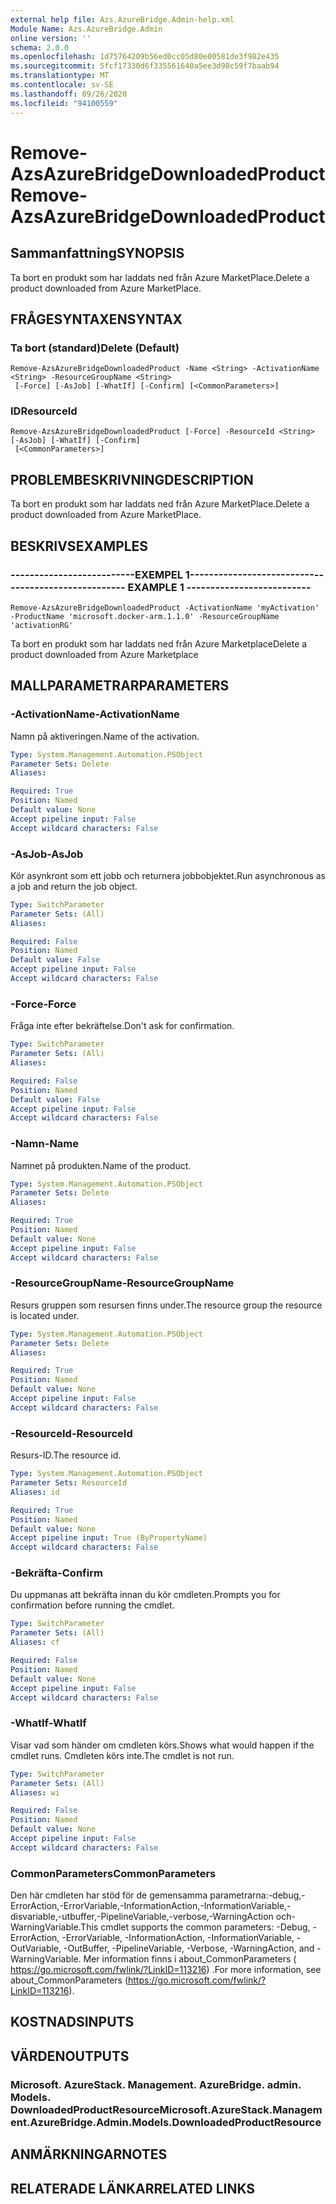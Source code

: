 ```yaml
---
external help file: Azs.AzureBridge.Admin-help.xml
Module Name: Azs.AzureBridge.Admin
online version: ''
schema: 2.0.0
ms.openlocfilehash: 1d75764209b56ed0cc05d80e00581de3f982e435
ms.sourcegitcommit: 5fcf17330d6f335561640a5ee3d98c59f7baab94
ms.translationtype: MT
ms.contentlocale: sv-SE
ms.lasthandoff: 09/26/2020
ms.locfileid: "94100559"
---
```

# <span data-ttu-id="4f2c8-101">Remove-AzsAzureBridgeDownloadedProduct</span><span class="sxs-lookup"><span data-stu-id="4f2c8-101">Remove-AzsAzureBridgeDownloadedProduct</span></span>

## <span data-ttu-id="4f2c8-102">Sammanfattning</span><span class="sxs-lookup"><span data-stu-id="4f2c8-102">SYNOPSIS</span></span>
<span data-ttu-id="4f2c8-103">Ta bort en produkt som har laddats ned från Azure MarketPlace.</span><span class="sxs-lookup"><span data-stu-id="4f2c8-103">Delete a product downloaded from Azure MarketPlace.</span></span>

## <span data-ttu-id="4f2c8-104">FRÅGESYNTAXEN</span><span class="sxs-lookup"><span data-stu-id="4f2c8-104">SYNTAX</span></span>

### <span data-ttu-id="4f2c8-105">Ta bort (standard)</span><span class="sxs-lookup"><span data-stu-id="4f2c8-105">Delete (Default)</span></span>
```
Remove-AzsAzureBridgeDownloadedProduct -Name <String> -ActivationName <String> -ResourceGroupName <String>
 [-Force] [-AsJob] [-WhatIf] [-Confirm] [<CommonParameters>]
```

### <span data-ttu-id="4f2c8-106">ID</span><span class="sxs-lookup"><span data-stu-id="4f2c8-106">ResourceId</span></span>
```
Remove-AzsAzureBridgeDownloadedProduct [-Force] -ResourceId <String> [-AsJob] [-WhatIf] [-Confirm]
 [<CommonParameters>]
```

## <span data-ttu-id="4f2c8-107">PROBLEMBESKRIVNING</span><span class="sxs-lookup"><span data-stu-id="4f2c8-107">DESCRIPTION</span></span>
<span data-ttu-id="4f2c8-108">Ta bort en produkt som har laddats ned från Azure MarketPlace.</span><span class="sxs-lookup"><span data-stu-id="4f2c8-108">Delete a product downloaded from Azure MarketPlace.</span></span>

## <span data-ttu-id="4f2c8-109">BESKRIVS</span><span class="sxs-lookup"><span data-stu-id="4f2c8-109">EXAMPLES</span></span>

### <span data-ttu-id="4f2c8-110">--------------------------EXEMPEL 1--------------------------</span><span class="sxs-lookup"><span data-stu-id="4f2c8-110">-------------------------- EXAMPLE 1 --------------------------</span></span>
```
Remove-AzsAzureBridgeDownloadedProduct -ActivationName 'myActivation' -ProductName 'microsoft.docker-arm.1.1.0' -ResourceGroupName 'activationRG'
```

<span data-ttu-id="4f2c8-111">Ta bort en produkt som har laddats ned från Azure Marketplace</span><span class="sxs-lookup"><span data-stu-id="4f2c8-111">Delete a product downloaded from Azure Marketplace</span></span>

## <span data-ttu-id="4f2c8-112">MALLPARAMETRAR</span><span class="sxs-lookup"><span data-stu-id="4f2c8-112">PARAMETERS</span></span>

### <span data-ttu-id="4f2c8-113">-ActivationName</span><span class="sxs-lookup"><span data-stu-id="4f2c8-113">-ActivationName</span></span>
<span data-ttu-id="4f2c8-114">Namn på aktiveringen.</span><span class="sxs-lookup"><span data-stu-id="4f2c8-114">Name of the activation.</span></span>

```yaml
Type: System.Management.Automation.PSObject
Parameter Sets: Delete
Aliases: 

Required: True
Position: Named
Default value: None
Accept pipeline input: False
Accept wildcard characters: False
```

### <span data-ttu-id="4f2c8-115">-AsJob</span><span class="sxs-lookup"><span data-stu-id="4f2c8-115">-AsJob</span></span>
<span data-ttu-id="4f2c8-116">Kör asynkront som ett jobb och returnera jobbobjektet.</span><span class="sxs-lookup"><span data-stu-id="4f2c8-116">Run asynchronous as a job and return the job object.</span></span>

```yaml
Type: SwitchParameter
Parameter Sets: (All)
Aliases: 

Required: False
Position: Named
Default value: False
Accept pipeline input: False
Accept wildcard characters: False
```

### <span data-ttu-id="4f2c8-117">-Force</span><span class="sxs-lookup"><span data-stu-id="4f2c8-117">-Force</span></span>
<span data-ttu-id="4f2c8-118">Fråga inte efter bekräftelse.</span><span class="sxs-lookup"><span data-stu-id="4f2c8-118">Don't ask for confirmation.</span></span>

```yaml
Type: SwitchParameter
Parameter Sets: (All)
Aliases: 

Required: False
Position: Named
Default value: False
Accept pipeline input: False
Accept wildcard characters: False
```

### <span data-ttu-id="4f2c8-119">-Namn</span><span class="sxs-lookup"><span data-stu-id="4f2c8-119">-Name</span></span>
<span data-ttu-id="4f2c8-120">Namnet på produkten.</span><span class="sxs-lookup"><span data-stu-id="4f2c8-120">Name of the product.</span></span>

```yaml
Type: System.Management.Automation.PSObject
Parameter Sets: Delete
Aliases: 

Required: True
Position: Named
Default value: None
Accept pipeline input: False
Accept wildcard characters: False
```

### <span data-ttu-id="4f2c8-121">-ResourceGroupName</span><span class="sxs-lookup"><span data-stu-id="4f2c8-121">-ResourceGroupName</span></span>
<span data-ttu-id="4f2c8-122">Resurs gruppen som resursen finns under.</span><span class="sxs-lookup"><span data-stu-id="4f2c8-122">The resource group the resource is located under.</span></span>

```yaml
Type: System.Management.Automation.PSObject
Parameter Sets: Delete
Aliases: 

Required: True
Position: Named
Default value: None
Accept pipeline input: False
Accept wildcard characters: False
```

### <span data-ttu-id="4f2c8-123">-ResourceId</span><span class="sxs-lookup"><span data-stu-id="4f2c8-123">-ResourceId</span></span>
<span data-ttu-id="4f2c8-124">Resurs-ID.</span><span class="sxs-lookup"><span data-stu-id="4f2c8-124">The resource id.</span></span>

```yaml
Type: System.Management.Automation.PSObject
Parameter Sets: ResourceId
Aliases: id

Required: True
Position: Named
Default value: None
Accept pipeline input: True (ByPropertyName)
Accept wildcard characters: False
```

### <span data-ttu-id="4f2c8-125">-Bekräfta</span><span class="sxs-lookup"><span data-stu-id="4f2c8-125">-Confirm</span></span>
<span data-ttu-id="4f2c8-126">Du uppmanas att bekräfta innan du kör cmdleten.</span><span class="sxs-lookup"><span data-stu-id="4f2c8-126">Prompts you for confirmation before running the cmdlet.</span></span>

```yaml
Type: SwitchParameter
Parameter Sets: (All)
Aliases: cf

Required: False
Position: Named
Default value: None
Accept pipeline input: False
Accept wildcard characters: False
```

### <span data-ttu-id="4f2c8-127">-WhatIf</span><span class="sxs-lookup"><span data-stu-id="4f2c8-127">-WhatIf</span></span>
<span data-ttu-id="4f2c8-128">Visar vad som händer om cmdleten körs.</span><span class="sxs-lookup"><span data-stu-id="4f2c8-128">Shows what would happen if the cmdlet runs.</span></span>
<span data-ttu-id="4f2c8-129">Cmdleten körs inte.</span><span class="sxs-lookup"><span data-stu-id="4f2c8-129">The cmdlet is not run.</span></span>

```yaml
Type: SwitchParameter
Parameter Sets: (All)
Aliases: wi

Required: False
Position: Named
Default value: None
Accept pipeline input: False
Accept wildcard characters: False
```

### <span data-ttu-id="4f2c8-130">CommonParameters</span><span class="sxs-lookup"><span data-stu-id="4f2c8-130">CommonParameters</span></span>
<span data-ttu-id="4f2c8-131">Den här cmdleten har stöd för de gemensamma parametrarna:-debug,-ErrorAction,-ErrorVariable,-InformationAction,-InformationVariable,-disvariable,-utbuffer,-PipelineVariable,-verbose,-WarningAction och-WarningVariable.</span><span class="sxs-lookup"><span data-stu-id="4f2c8-131">This cmdlet supports the common parameters: -Debug, -ErrorAction, -ErrorVariable, -InformationAction, -InformationVariable, -OutVariable, -OutBuffer, -PipelineVariable, -Verbose, -WarningAction, and -WarningVariable.</span></span> <span data-ttu-id="4f2c8-132">Mer information finns i about_CommonParameters ( https://go.microsoft.com/fwlink/?LinkID=113216) .</span><span class="sxs-lookup"><span data-stu-id="4f2c8-132">For more information, see about_CommonParameters (https://go.microsoft.com/fwlink/?LinkID=113216).</span></span>

## <span data-ttu-id="4f2c8-133">KOSTNADS</span><span class="sxs-lookup"><span data-stu-id="4f2c8-133">INPUTS</span></span>

## <span data-ttu-id="4f2c8-134">VÄRDEN</span><span class="sxs-lookup"><span data-stu-id="4f2c8-134">OUTPUTS</span></span>

### <span data-ttu-id="4f2c8-135">Microsoft. AzureStack. Management. AzureBridge. admin. Models. DownloadedProductResource</span><span class="sxs-lookup"><span data-stu-id="4f2c8-135">Microsoft.AzureStack.Management.AzureBridge.Admin.Models.DownloadedProductResource</span></span>

## <span data-ttu-id="4f2c8-136">ANMÄRKNINGAR</span><span class="sxs-lookup"><span data-stu-id="4f2c8-136">NOTES</span></span>

## <span data-ttu-id="4f2c8-137">RELATERADE LÄNKAR</span><span class="sxs-lookup"><span data-stu-id="4f2c8-137">RELATED LINKS</span></span>

